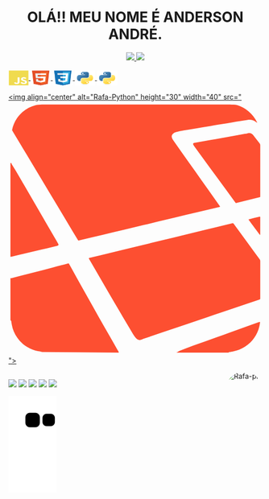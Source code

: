 <h1 align="center"> OLÁ!! MEU NOME É ANDERSON ANDRÉ.</h1>
<div align="center">
  <a href="https://github.com/anderson20021001">
  <img height="180em" src="https://github-readme-stats.vercel.app/api?username=anderson20021001&show_icons=false&theme=dracula&include_all_commits=true&count_private=true"/>
  <img height="180em" src="https://github-readme-stats.vercel.app/api/top-langs/?username=anderson20021001&layout=compact&langs_count=7&theme=dracula"/>
</div>
<div style="display: inline_block"><br>
  <img align="center" alt="Rafa-Js" height="30" width="40" src="https://raw.githubusercontent.com/devicons/devicon/master/icons/javascript/javascript-plain.svg">
  <img align="center" alt="Rafa-HTML" height="30" width="40" src="https://raw.githubusercontent.com/devicons/devicon/master/icons/html5/html5-original.svg">
  <img align="center" alt="Rafa-CSS" height="30" width="40" src="https://raw.githubusercontent.com/devicons/devicon/master/icons/css3/css3-original.svg">
  <img align="center" alt="Rafa-Python" height="30" width="40" src="https://raw.githubusercontent.com/devicons/devicon/master/icons/python/python-original.svg">
   <img align="center" alt="Rafa-Python" height="30" width="40" src="https://raw.githubusercontent.com/devicons/devicon/master/icons/python/python-original.svg">
  
   <img align="center" alt="Rafa-Python" height="30" width="40" src="
            <svg viewBox="0 0 128 128">
            <path fill-rule="evenodd" clip-rule="evenodd" fill="#FD4F31" d="M16.934 1.719c-1.127.088-2.234.074-3.325.373-2.387.655-4.508 1.702-6.379 3.316-1.1.948-2.06 1.97-2.875 3.174-1.258 1.859-2.115 3.857-2.545 6.106.172.301.353.617.545.938 1.219 2.038 2.439 4.062 3.661 6.098l3.212 5.341c.988 1.646 1.974 3.293 2.96 4.939l4.608 7.688 3.143 5.244c1.527 2.545 3.058 5.088 4.583 7.634l5.609 9.371c1.617 2.699 3.237 5.396 4.857 8.093l.216.314c.235.075.422.011.616-.035 2.134-.512 4.268-1.021 6.402-1.531 3.461-.827 6.922-1.651 10.383-2.479l5.421-1.297c3.499-.836 6.999-1.67 10.498-2.508 3.537-.846 7.073-1.696 10.611-2.543 1.788-.429 3.576-.856 5.365-1.283 3.461-.826 6.922-1.65 10.383-2.474l11.308-2.693.611-.165-.167-.331-3.086-4.362-3.048-4.315-3.26-4.604-3.116-4.413-3.088-4.361-3.188-4.507c-1.041-1.47-2.084-2.938-3.126-4.407l-1.647-2.326a4.275 4.275 0 01-.587-1.159c-.326-1.011.046-1.684.636-2.181.382-.323.822-.56 1.298-.7a20.898 20.898 0 012.01-.51c1.359-.257 2.727-.475 4.091-.702l4.624-.754c.975-.161 1.949-.33 2.924-.495 1.325-.224 2.65-.449 3.976-.67 1.287-.216 2.574-.43 3.861-.642l4.213-.689 2.924-.491c1.112-.186 2.223-.371 3.334-.553 1.386-.226 2.771-.454 4.157-.671.826-.129 1.652-.174 2.472.062a5.63 5.63 0 011.696.833l.721.503c.072-.166-.032-.256-.08-.351a16.543 16.543 0 00-4.26-5.422 16.399 16.399 0 00-5.636-3.09c-1.229-.389-2.492-.208-3.778-.305M55.689 127c-.062 0-.117-.45-.187-.569-1.5-2.56-3.016-5.308-4.498-7.877a1335.74 1335.74 0 01-5.557-9.74c-1.965-3.478-3.913-6.966-5.863-10.452a5709.989 5709.989 0 01-5.549-9.948c-1.115-2.005-2.223-4.014-3.337-6.02l-.296-.459-.542.107c-1.072.277-2.142.556-3.212.838-1.49.392-2.979.791-4.47 1.18-3.347.871-6.694 1.737-10.041 2.605-3.404.884-6.951 1.77-10.356 2.65-.207.053.219.071-.781.106v21.145c.412.656.373.347.399.563.079.626.207 1.257.317 1.877.412 2.31 1.339 4.425 2.679 6.351 1.965 2.826 4.582 4.846 7.788 6.082 1.145.44 2.34.75 3.562.9l1.241.328"></path><path fill-rule="evenodd" clip-rule="evenodd" fill="#FD4F31" d="M4.976 77.742c3.939-.937 7.879-1.873 11.818-2.808 1.73-.41 3.461-.815 5.191-1.227.865-.206 1.732-.402 2.59-.634.764-.206.858-.459.465-1.148-.568-.996-1.146-1.986-1.721-2.979l-5.064-8.72-5.062-8.721c-1.717-2.958-3.436-5.916-5.154-8.873l-4.412-7.59c-.636-1.094-1.408-2.191-2.047-3.284-.119-.199.42-.437-.58-.543v47.396c0-.032.453-.059.606-.096l3.37-.773zm121.248 33.878c-1.544.549-3.089 1.102-4.632 1.655l-10.545 3.781c-1.953.701-3.902 1.41-5.856 2.108-3.982 1.421-7.966 2.837-11.949 4.255-2.308.822-4.617 1.838-6.924 2.664-.632.227-1.255.917-1.881.917h26.49l.57-.327c.674-.029 1.337-.229 1.999-.35 2.719-.497 5.154-1.673 7.311-3.392 1.657-1.321 3.005-2.936 4.061-4.778 1.086-1.896 1.731-3.947 2.041-6.101.027-.186.085-.397-.071-.589-.22-.017-.414.086-.614.157zm-2.275-35.571c-1.168-1.598-2.339-3.193-3.505-4.792-1.609-2.207-3.215-4.416-4.822-6.624-.653-.896-1.315-1.785-1.952-2.691-.192-.273-.411-.346-.71-.265l-.171.049c-2.958.719-5.917 1.436-8.876 2.153l-5.302 1.287-10.372 2.519c-3.419.831-6.838 1.663-10.258 2.492l-10.662 2.582c-3.497.849-6.992 1.701-10.488 2.551l-10.142 2.462c-1.787.434-3.574.866-5.359 1.302-.263.064-.546.08-.826.292l.239.455a5999.968 5999.968 0 009.598 16.529c1.874 3.213 3.753 6.424 5.63 9.636 1.079 1.845 2.151 3.692 3.239 5.532a661.851 661.851 0 003.653 6.115c.369.607.788 1.187 1.21 1.759a3.64 3.64 0 001.046.957c.426.257.885.338 1.369.229.25-.057.495-.139.737-.223l.89-.33c3.237-1.107 6.473-2.214 9.711-3.317 2.526-.86 5.055-1.716 7.583-2.571 2.509-.851 5.02-1.698 7.53-2.545l7.474-2.524c2.548-.861 5.095-1.722 7.642-2.585 3.126-1.061 6.251-2.126 9.379-3.185 3.015-1.02 6.033-2.034 9.049-3.052.185-.062.389-.088.542-.291l.019-.439c.001-6.255-.001-12.511.006-18.766a1.38 1.38 0 00-.289-.873c-.948-1.269-1.877-2.551-2.812-3.828zm-.519-58.938c-.702-.889-1.596-1.171-2.692-.885-.477.125-.967.204-1.453.293-1.594.292-3.19.579-4.784.868-2.334.424-4.667.852-7.001 1.272-1.848.332-3.697.659-5.546.983l-7.418 1.298c-.311.054-.625.108-.925.204-.437.14-.563.414-.363.825.163.336.366.657.586.959 1.534 2.114 3.075 4.223 4.616 6.333 2.124 2.909 4.249 5.817 6.374 8.724 1.798 2.46 3.598 4.92 5.397 7.379 1.414 1.932 2.828 3.864 4.244 5.795l.279.338 12.271-3.033.029-.636c.001-8.511-.001-17.022.006-25.534 0-.376-.091-.678-.328-.976-1.032-1.303-2.045-2.621-3.066-3.933l-.226-.274zm3.301 41.241c-1.856.446-3.719.87-5.62 1.373.201.357 5.415 7.395 5.718 7.729l.19.105.021-.429.001-2.963c.001-1.719.005-3.438.001-5.157 0-.209.059-.434-.085-.646l-.226-.012z"></path>
            </svg>
          ">
 
  <img align="right" alt="Rafa-pic" height="150" style="border-radius:50px;" src="https://media.discordapp.net/attachments/639956127056134178/890373478988013628/Publicacoes_Instagram_1_1.png?width=676&height=676">
</div>
  
  ##
 
<div> 
  <a href="https://www.instagram.com/andersonandre1362/" target="_blank"><img src="https://img.shields.io/badge/-Instagram-%23E4405F?style=for-the-badge&logo=instagram&logoColor=white" target="_blank"></a>
 	<a href="https://twitter.com/an39338" target="_blank"><img src="https://img.shields.io/badge/Twitch-9146FF?style=for-the-badge&logo=twitch&logoColor=white" target="_blank"></a>
 <a href="https://discord.com/channels/.andersonandre" target="_blank"><img src="https://img.shields.io/badge/Discord-7289DA?style=for-the-badge&logo=discord&logoColor=white" target="_blank"></a> 
  <a href = "mailto:andersonandersonandre799@gmail.com"><img src="https://img.shields.io/badge/-Gmail-%23333?style=for-the-badge&logo=gmail&logoColor=white" target="_blank"></a>
  <a href="https://www.linkedin.com/in/anderson-silva-baa239209/" target="_blank"><img src="https://img.shields.io/badge/-LinkedIn-%230077B5?style=for-the-badge&logo=linkedin&logoColor=white" target="_blank"></a> 
 
  ![Snake animation](https://github.com/rafaballerini/rafaballerini/blob/output/github-contribution-grid-snake.svg)
 
</div>
